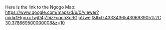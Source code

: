 Here is the link to the Ngogo Map:
https://www.google.com/maps/d/u/0/viewer?mid=1FIgnxcTwj04jZhizFcqchXcRGjoUwejf&ll=0.43334365430693905%2C30.378669500000008&z=10
